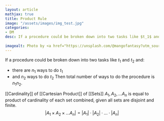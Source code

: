 ```yaml
---
layout: article
mathjax: true
title: Product Rule
image: "/assets/images/img_test.jpg"
categories:
- DM
desc: If a procedure could be broken down into two tasks like $t_1$ and $t_2$ and:
 
imagealt: Photo by <a href="https://unsplash.com/@mangofantasy?utm_source=unsplash&utm_medium=referral&utm_content=creditCopyText">Tim Johnson</a> on <a href="https://unsplash.com/s/photos/logic?utm_source=unsplash&utm_medium=referral&utm_content=creditCopyText">Unsplash</a>
---
```

If a procedure could be broken down into two tasks like $t_1$ and $t_2$ and:
* there are $n_1$ ways to do $t_1$
* and $n_2$ ways to do $t_2$
Then total number of ways to do the procedure is $n_1 n_2$.

[[Cardinality]] of [[Cartesian Product]] of [[Sets]] $A_1, A_2, \dots A_n$ is equal to product of cardinality of each set combined, given all sets are disjoint and finite.
$$|A_1 \times A_2 \times \dots A_n| = |A_1| \cdot |A_2| \cdot \dots \cdot |A_n|$$
